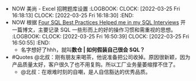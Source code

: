 - NOW 美尚 - Excel 招聘题库设置
  :LOGBOOK:
  CLOCK: [2022-03-25 Fri 16:18:13]
  CLOCK: [2022-03-25 Fri 16:18:30]
  :END:
- NOW 根据 [Four SQL Best Practices Helped me in my SQL Interviews](https://medium.com/@Hong_Tang/four-sql-best-practices-helped-me-in-my-sql-interviews-68e686b6d28a) 开一篇博文，主要记录 SQL 一些形而上的好的操作习惯和需重视的思想。
  :LOGBOOK:
  CLOCK: [2022-03-25 Fri 16:50:39]
  CLOCK: [2022-03-25 Fri 16:50:55]
  :END:
	- 名字想好了hhh，就叫**数仓 | 如何假装自己很会 SQL？**
- #Quotes @北叔：刚有朋友来喝茶，他说准备把公司收掉。原因很新颖，因为产品质量太好，客户很久了也不用复购。所以工厂业务量萎缩撑不住了。
	- @北叔：在艰难时刻的自嘲，是人自信豁达的优秀品质。